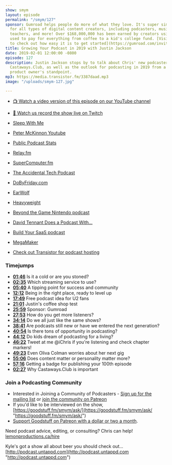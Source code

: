 ```yaml
---
show: smym
layout: episode
permalink: "/smym/127"
sponsor: Gumroad helps people do more of what they love. It's super simple e-commerce
  for all types of digital content creators, including podcasters, musicians, writers,
  teachers, and more! Over $168,000,000 has been earned by creators using the platform,
  used to pay for everything from coffee to a kid's college fund. [Visit Gumroad today
  to check out how easy it is to get started](https://gumroad.com/invite/showmeyourmic).
title: Growing Your Podcast in 2019 with Justin Jackson
date: 2019-02-01 12:00:00 -0800
episode: 127
description: Justin Jackson stops by to talk about Chris' new podcasters community,
  Castaways.Club, as well as the outlook for podcasting in 2019 from a marketing and
  product owner's standpoint.
mp3: https://media.transistor.fm/3387daad.mp3
image: "/uploads/smym-127.jpg"

---
```

* [📺 Watch a video version of this episode on our YouTube channel](https://www.youtube.com/watch?v=DeoyVwPHpkI)
* [👾 Watch us record the show live on Twitch](https://www.twitch.tv/goodstuff_fm)

* [Sleep With Me](https://www.sleepwithmepodcast.com)
* [Peter McKinnon Youtube](https://www.youtube.com/user/petermckinnon24)
* [Public Podcast Stats](https://transistor.fm/public-podcast-stats/)
* [Relay.fm](https://www.relay.fm)
* [SuperComputer.fm](http://supercomputer.fm)
* [The Accidental Tech Podcast](http://atp.fm)
* [DoByFriday.com](http://dobyfriday.com)
* [EarWolf](http://www.earwolf.com)
* [Heavyweight](https://www.gimletmedia.com/heavyweight/)
* [Beyond the Game Nintendo podcast](https://beyondthemetagame.transistor.fm)
* [David Tennant Does a Podcast With...](https://play.acast.com/s/davidtennant)
* [Build Your SaaS podcast](https://saas.transistor.fm)
* [MegaMaker](https://megamaker.co)
* [Check out Transistor for podcast hosting](https://transistor.fm/?via=chris)

### Timejumps

* **[01:46](#t=01:46)** Is it a cold or are you stoned?
* **[02:35](#t=02:35)** Which streaming service to use?
* **[05:40](#t=05:40)** A tipping point for success and community
* **[12:12](#t=12:12)** Being in the right place, ready to level up
* **[17:49](#t=17:49)** Free podcast idea for U2 fans
* **[21:01](#t=21:01)** Justin's coffee shop test
* **[25:59](#t=25:59)** Sponsor: Gumroad
* **[27:53](#t=27:53)** How do you get more listeners?
* **[34:14](#t=34:14)** Do we all just like the same shows?
* **[38:41](#t=38:41)** Are podcasts still new or have we entered the next generation?
* **[40:54](#t=40:54)** Is there tons of opportunity in podcasting?
* **[44:12](#t=44:12)** Do kids dream of podcasting for a living?
* **[46:22](#t=46:22)** Tweet at me @iChris if you're listening and check chapter markers!
* **[49:23](#t=49:23)** Even Oliva Colman worries about her next gig
* **[55:06](#t=55:06)** Does content matter or personality matter more?
* **[57:16](#t=57:16)** Getting a badge for publishing your 100th episode
* **[02:27](#t=02:27)** Why Castaways.Club is important

### Join a Podcasting Community

* Interested in Joining a Community of Podcasters - [Sign up for the mailing list](https://mailchi.mp/ad73a5bdfab5/podcasting) or [join the community on Patreon](https://www.patreon.com/castawaysclub)
* If you'd like to be interviewed on the show, [https://goodstuff.fm/smym/ask/](https://goodstuff.fm/smym/ask/ "https://goodstuff.fm/smym/ask/")
* [Support Goodstuff on Patreon with a dollar or two a month](https://www.patreon.com/goodstuff).

Need podcast advice, editing, or consulting? Chris can help! [lemonproductions.ca/hire](https://lemonproductions.ca/hire)

Kyle's got a show all about beer you should check out... [http://podcast.untappd.com](http://podcast.untappd.com "http://podcast.untappd.com")